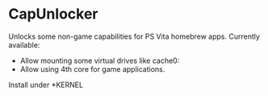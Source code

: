 # CapUnlocker

Unlocks some non-game capabilities for PS Vita homebrew apps. Currently available:

- Allow mounting some virtual drives like cache0:
- Allow using 4th core for game applications.

Install under *KERNEL
